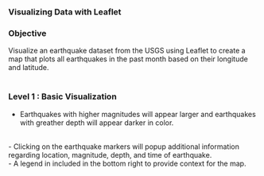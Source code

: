 ### Visualizing Data with Leaflet

### Objective
Visualize an earthquake dataset from the USGS using Leaflet to create a map that plots all earthquakes in the past month based on their longitude and latitude.
<br><br>

### Level 1 : Basic Visualization
- Earthquakes with higher magnitudes will appear larger and earthquakes with greather depth will appear darker in color.
<br>
- Clicking on the earthquake markers will popup additional information regarding location, magnitude, depth, and time of earthquake.
<br>
- A legend in included in the bottom right to provide context for the map.